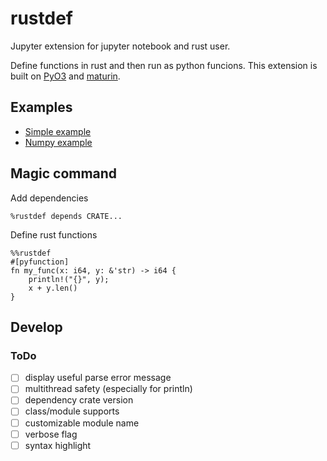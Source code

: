 # rustdef

Jupyter extension for jupyter notebook and rust user.

Define functions in rust and then run as python funcions.
This extension is built on [PyO3](https://github.com/PyO3/pyo3) and
[maturin](https://github.com/PyO3/maturin).

## Examples

- [Simple example](examples/simple.ipynb)
- [Numpy example](examples/numpy.ipynb)

## Magic command

Add dependencies
```
%rustdef depends CRATE...
```

Define rust functions
```
%%rustdef
#[pyfunction]
fn my_func(x: i64, y: &'str) -> i64 {
    println!("{}", y);
    x + y.len()
}
```
## Develop

### ToDo

- [ ] display useful parse error message
- [ ] multithread safety (especially for println)
- [ ] dependency crate version
- [ ] class/module supports
- [ ] customizable module name
- [ ] verbose flag
- [ ] syntax highlight